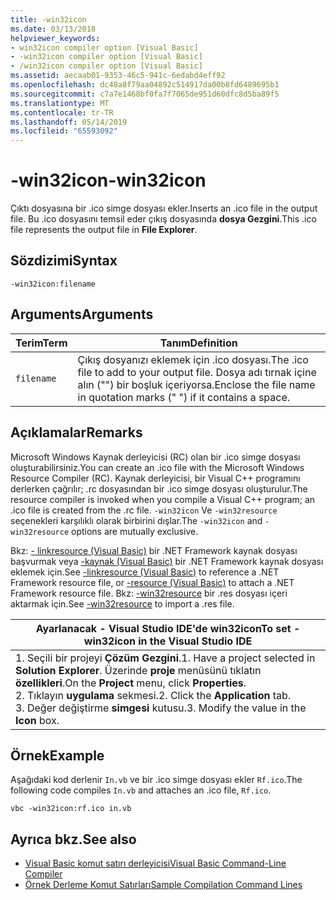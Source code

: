 ```yaml
---
title: -win32icon
ms.date: 03/13/2018
helpviewer_keywords:
- win32icon compiler option [Visual Basic]
- -win32icon compiler option [Visual Basic]
- /win32icon compiler option [Visual Basic]
ms.assetid: aecaab01-9353-46c5-941c-6edabd4eff92
ms.openlocfilehash: dc48a8f79aa04892c514917da00b8fd6489695b1
ms.sourcegitcommit: c7a7e1468bf0fa7f7065de951d60dfc8d5ba89f5
ms.translationtype: MT
ms.contentlocale: tr-TR
ms.lasthandoff: 05/14/2019
ms.locfileid: "65593092"
---
```

# <a name="-win32icon"></a><span data-ttu-id="bd70d-102">-win32icon</span><span class="sxs-lookup"><span data-stu-id="bd70d-102">-win32icon</span></span>
<span data-ttu-id="bd70d-103">Çıktı dosyasına bir .ico simge dosyası ekler.</span><span class="sxs-lookup"><span data-stu-id="bd70d-103">Inserts an .ico file in the output file.</span></span> <span data-ttu-id="bd70d-104">Bu .ico dosyasını temsil eder çıkış dosyasında **dosya Gezgini**.</span><span class="sxs-lookup"><span data-stu-id="bd70d-104">This .ico file represents the output file in **File Explorer**.</span></span>  
  
## <a name="syntax"></a><span data-ttu-id="bd70d-105">Sözdizimi</span><span class="sxs-lookup"><span data-stu-id="bd70d-105">Syntax</span></span>  
  
```  
-win32icon:filename  
```  
  
## <a name="arguments"></a><span data-ttu-id="bd70d-106">Arguments</span><span class="sxs-lookup"><span data-stu-id="bd70d-106">Arguments</span></span>  
  
|<span data-ttu-id="bd70d-107">Terim</span><span class="sxs-lookup"><span data-stu-id="bd70d-107">Term</span></span>|<span data-ttu-id="bd70d-108">Tanım</span><span class="sxs-lookup"><span data-stu-id="bd70d-108">Definition</span></span>|  
|---|---|  
|`filename`|<span data-ttu-id="bd70d-109">Çıkış dosyanızı eklemek için .ico dosyası.</span><span class="sxs-lookup"><span data-stu-id="bd70d-109">The .ico file to add to your output file.</span></span> <span data-ttu-id="bd70d-110">Dosya adı tırnak içine alın ("") bir boşluk içeriyorsa.</span><span class="sxs-lookup"><span data-stu-id="bd70d-110">Enclose the file name in quotation marks (" ") if it contains a space.</span></span>|  
  
## <a name="remarks"></a><span data-ttu-id="bd70d-111">Açıklamalar</span><span class="sxs-lookup"><span data-stu-id="bd70d-111">Remarks</span></span>  
 <span data-ttu-id="bd70d-112">Microsoft Windows Kaynak derleyicisi (RC) olan bir .ico simge dosyası oluşturabilirsiniz.</span><span class="sxs-lookup"><span data-stu-id="bd70d-112">You can create an .ico file with the Microsoft Windows Resource Compiler (RC).</span></span> <span data-ttu-id="bd70d-113">Kaynak derleyicisi, bir Visual C++ programını derlerken çağrılır; .rc dosyasından bir .ico simge dosyası oluşturulur.</span><span class="sxs-lookup"><span data-stu-id="bd70d-113">The resource compiler is invoked when you compile a Visual C++ program; an .ico file is created from the .rc file.</span></span> <span data-ttu-id="bd70d-114">`-win32icon` Ve `-win32resource` seçenekleri karşılıklı olarak birbirini dışlar.</span><span class="sxs-lookup"><span data-stu-id="bd70d-114">The `-win32icon` and `-win32resource` options are mutually exclusive.</span></span>  
  
 <span data-ttu-id="bd70d-115">Bkz: [- linkresource (Visual Basic)](../../../visual-basic/reference/command-line-compiler/linkresource.md) bir .NET Framework kaynak dosyası başvurmak veya [-kaynak (Visual Basic)](../../../visual-basic/reference/command-line-compiler/resource.md) bir .NET Framework kaynak dosyası eklemek için.</span><span class="sxs-lookup"><span data-stu-id="bd70d-115">See [-linkresource (Visual Basic)](../../../visual-basic/reference/command-line-compiler/linkresource.md) to reference a .NET Framework resource file, or [-resource (Visual Basic)](../../../visual-basic/reference/command-line-compiler/resource.md) to attach a .NET Framework resource file.</span></span> <span data-ttu-id="bd70d-116">Bkz: [-win32resource](../../../visual-basic/reference/command-line-compiler/win32resource.md) bir .res dosyası içeri aktarmak için.</span><span class="sxs-lookup"><span data-stu-id="bd70d-116">See [-win32resource](../../../visual-basic/reference/command-line-compiler/win32resource.md) to import a .res file.</span></span>  
  
|<span data-ttu-id="bd70d-117">Ayarlanacak - Visual Studio IDE'de win32icon</span><span class="sxs-lookup"><span data-stu-id="bd70d-117">To set -win32icon in the Visual Studio IDE</span></span>|  
|---|  
|<span data-ttu-id="bd70d-118">1.  Seçili bir projeyi **Çözüm Gezgini**.</span><span class="sxs-lookup"><span data-stu-id="bd70d-118">1.  Have a project selected in **Solution Explorer**.</span></span> <span data-ttu-id="bd70d-119">Üzerinde **proje** menüsünü tıklatın **özellikleri**.</span><span class="sxs-lookup"><span data-stu-id="bd70d-119">On the **Project** menu, click **Properties**.</span></span> <br /><span data-ttu-id="bd70d-120">2.  Tıklayın **uygulama** sekmesi.</span><span class="sxs-lookup"><span data-stu-id="bd70d-120">2.  Click the **Application** tab.</span></span><br /><span data-ttu-id="bd70d-121">3.  Değer değiştirme **simgesi** kutusu.</span><span class="sxs-lookup"><span data-stu-id="bd70d-121">3.  Modify the value in the **Icon** box.</span></span>|  
  
## <a name="example"></a><span data-ttu-id="bd70d-122">Örnek</span><span class="sxs-lookup"><span data-stu-id="bd70d-122">Example</span></span>  
 <span data-ttu-id="bd70d-123">Aşağıdaki kod derlenir `In.vb` ve bir .ico simge dosyası ekler `Rf.ico`.</span><span class="sxs-lookup"><span data-stu-id="bd70d-123">The following code compiles `In.vb` and attaches an .ico file, `Rf.ico`.</span></span>  
  
```console
vbc -win32icon:rf.ico in.vb  
```  
  
## <a name="see-also"></a><span data-ttu-id="bd70d-124">Ayrıca bkz.</span><span class="sxs-lookup"><span data-stu-id="bd70d-124">See also</span></span>

- [<span data-ttu-id="bd70d-125">Visual Basic komut satırı derleyicisi</span><span class="sxs-lookup"><span data-stu-id="bd70d-125">Visual Basic Command-Line Compiler</span></span>](../../../visual-basic/reference/command-line-compiler/index.md)
- [<span data-ttu-id="bd70d-126">Örnek Derleme Komut Satırları</span><span class="sxs-lookup"><span data-stu-id="bd70d-126">Sample Compilation Command Lines</span></span>](../../../visual-basic/reference/command-line-compiler/sample-compilation-command-lines.md)
